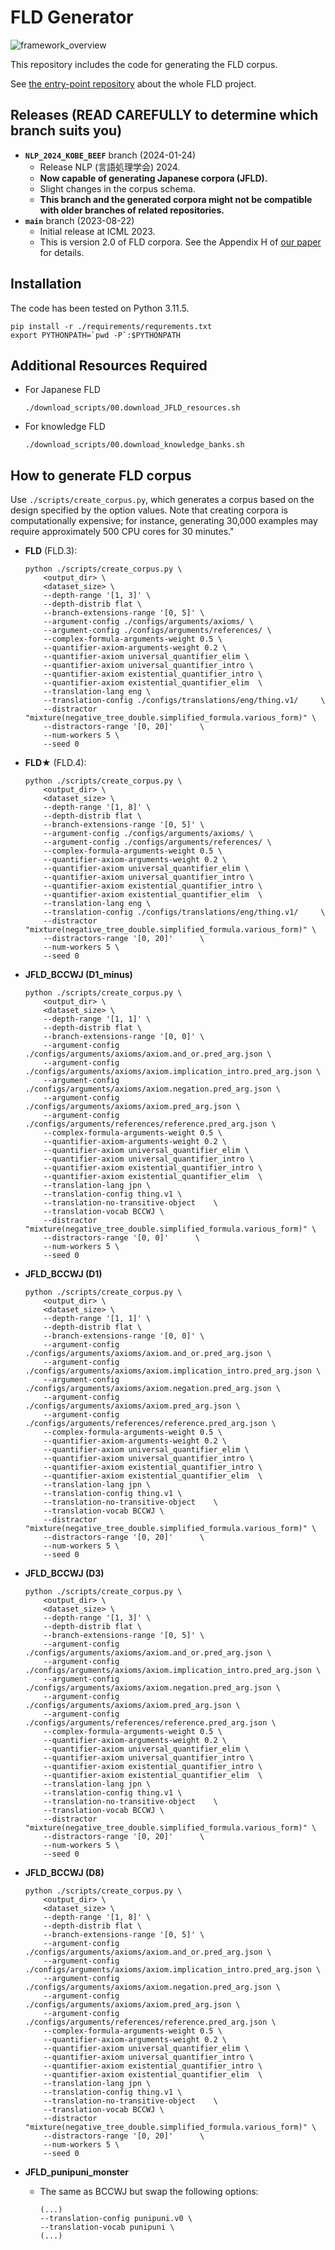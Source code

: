 # FLD Generator
![framework_overview](./images/framework_overview.PNG)

This repository includes the code for generating the FLD corpus.  

See [the entry-point repository](https://github.com/hitachi-nlp/FLD.git) about the whole FLD project.




## Releases (READ CAREFULLY to determine which branch suits you)
* **`NLP_2024_KOBE_BEEF`** branch (2024-01-24) 
    - Release NLP (言語処理学会) 2024.
    - **Now capable of generating Japanese corpora (JFLD).**
    - Slight changes in the corpus schema.
    - **This branch and the generated corpora might not be compatible with older branches of related repositories.**
* **`main`** branch (2023-08-22)
    - Initial release at ICML 2023.
    - This is version 2.0 of FLD corpora. See the Appendix H of [our paper](https://arxiv.org/abs/2308.07336) for details.


## Installation
The code has been tested on Python 3.11.5.
```console
pip install -r ./requirements/requrements.txt
export PYTHONPATH=`pwd -P`:$PYTHONPATH
```




## Additional Resources Required
* For Japanese FLD
    ```console
    ./download_scripts/00.download_JFLD_resources.sh
    ```
* For knowledge FLD
    ```console
    ./download_scripts/00.download_knowledge_banks.sh
    ```




## How to generate FLD corpus
Use `./scripts/create_corpus.py`, which generates a corpus based on the design specified by the option values.
Note that creating corpora is computationally expensive; for instance, generating 30,000 examples may require approximately 500 CPU cores for 30 minutes."

* **FLD** (FLD.3):
    ```console
    python ./scripts/create_corpus.py \
        <output_dir> \
        <dataset_size> \
        --depth-range '[1, 3]' \
        --depth-distrib flat \
        --branch-extensions-range '[0, 5]' \
        --argument-config ./configs/arguments/axioms/ \
        --argument-config ./configs/arguments/references/ \
        --complex-formula-arguments-weight 0.5 \
        --quantifier-axiom-arguments-weight 0.2 \
        --quantifier-axiom universal_quantifier_elim \
        --quantifier-axiom universal_quantifier_intro \
        --quantifier-axiom existential_quantifier_intro \
        --quantifier-axiom existential_quantifier_elim  \
        --translation-lang eng \
        --translation-config ./configs/translations/eng/thing.v1/     \
        --distractor "mixture(negative_tree_double.simplified_formula.various_form)" \
        --distractors-range '[0, 20]'      \
        --num-workers 5 \
        --seed 0
    ```

* **FLD★** (FLD.4):
    ```console
    python ./scripts/create_corpus.py \
        <output_dir> \
        <dataset_size> \
        --depth-range '[1, 8]' \
        --depth-distrib flat \
        --branch-extensions-range '[0, 5]' \
        --argument-config ./configs/arguments/axioms/ \
        --argument-config ./configs/arguments/references/ \
        --complex-formula-arguments-weight 0.5 \
        --quantifier-axiom-arguments-weight 0.2 \
        --quantifier-axiom universal_quantifier_elim \
        --quantifier-axiom universal_quantifier_intro \
        --quantifier-axiom existential_quantifier_intro \
        --quantifier-axiom existential_quantifier_elim  \
        --translation-lang eng \
        --translation-config ./configs/translations/eng/thing.v1/     \
        --distractor "mixture(negative_tree_double.simplified_formula.various_form)" \
        --distractors-range '[0, 20]'      \
        --num-workers 5 \
        --seed 0
    ```

* **JFLD_BCCWJ (D1_minus)**
    ```console
    python ./scripts/create_corpus.py \
        <output_dir> \
        <dataset_size> \
        --depth-range '[1, 1]' \
        --depth-distrib flat \
        --branch-extensions-range '[0, 0]' \
        --argument-config ./configs/arguments/axioms/axiom.and_or.pred_arg.json \
        --argument-config ./configs/arguments/axioms/axiom.implication_intro.pred_arg.json \
        --argument-config ./configs/arguments/axioms/axiom.negation.pred_arg.json \
        --argument-config ./configs/arguments/axioms/axiom.pred_arg.json \
        --argument-config ./configs/arguments/references/reference.pred_arg.json \
        --complex-formula-arguments-weight 0.5 \
        --quantifier-axiom-arguments-weight 0.2 \
        --quantifier-axiom universal_quantifier_elim \
        --quantifier-axiom universal_quantifier_intro \
        --quantifier-axiom existential_quantifier_intro \
        --quantifier-axiom existential_quantifier_elim  \
        --translation-lang jpn \
        --translation-config thing.v1 \
        --translation-no-transitive-object    \
        --translation-vocab BCCWJ \
        --distractor "mixture(negative_tree_double.simplified_formula.various_form)" \
        --distractors-range '[0, 0]'      \
        --num-workers 5 \
        --seed 0
    ```

* **JFLD_BCCWJ (D1)**
    ```console
    python ./scripts/create_corpus.py \
        <output_dir> \
        <dataset_size> \
        --depth-range '[1, 1]' \
        --depth-distrib flat \
        --branch-extensions-range '[0, 0]' \
        --argument-config ./configs/arguments/axioms/axiom.and_or.pred_arg.json \
        --argument-config ./configs/arguments/axioms/axiom.implication_intro.pred_arg.json \
        --argument-config ./configs/arguments/axioms/axiom.negation.pred_arg.json \
        --argument-config ./configs/arguments/axioms/axiom.pred_arg.json \
        --argument-config ./configs/arguments/references/reference.pred_arg.json \
        --complex-formula-arguments-weight 0.5 \
        --quantifier-axiom-arguments-weight 0.2 \
        --quantifier-axiom universal_quantifier_elim \
        --quantifier-axiom universal_quantifier_intro \
        --quantifier-axiom existential_quantifier_intro \
        --quantifier-axiom existential_quantifier_elim  \
        --translation-lang jpn \
        --translation-config thing.v1 \
        --translation-no-transitive-object    \
        --translation-vocab BCCWJ \
        --distractor "mixture(negative_tree_double.simplified_formula.various_form)" \
        --distractors-range '[0, 20]'      \
        --num-workers 5 \
        --seed 0
    ```

* **JFLD_BCCWJ (D3)**
    ```console
    python ./scripts/create_corpus.py \
        <output_dir> \
        <dataset_size> \
        --depth-range '[1, 3]' \
        --depth-distrib flat \
        --branch-extensions-range '[0, 5]' \
        --argument-config ./configs/arguments/axioms/axiom.and_or.pred_arg.json \
        --argument-config ./configs/arguments/axioms/axiom.implication_intro.pred_arg.json \
        --argument-config ./configs/arguments/axioms/axiom.negation.pred_arg.json \
        --argument-config ./configs/arguments/axioms/axiom.pred_arg.json \
        --argument-config ./configs/arguments/references/reference.pred_arg.json \
        --complex-formula-arguments-weight 0.5 \
        --quantifier-axiom-arguments-weight 0.2 \
        --quantifier-axiom universal_quantifier_elim \
        --quantifier-axiom universal_quantifier_intro \
        --quantifier-axiom existential_quantifier_intro \
        --quantifier-axiom existential_quantifier_elim  \
        --translation-lang jpn \
        --translation-config thing.v1 \
        --translation-no-transitive-object    \
        --translation-vocab BCCWJ \
        --distractor "mixture(negative_tree_double.simplified_formula.various_form)" \
        --distractors-range '[0, 20]'      \
        --num-workers 5 \
        --seed 0
    ```

* **JFLD_BCCWJ (D8)**
    ```console
    python ./scripts/create_corpus.py \
        <output_dir> \
        <dataset_size> \
        --depth-range '[1, 8]' \
        --depth-distrib flat \
        --branch-extensions-range '[0, 5]' \
        --argument-config ./configs/arguments/axioms/axiom.and_or.pred_arg.json \
        --argument-config ./configs/arguments/axioms/axiom.implication_intro.pred_arg.json \
        --argument-config ./configs/arguments/axioms/axiom.negation.pred_arg.json \
        --argument-config ./configs/arguments/axioms/axiom.pred_arg.json \
        --argument-config ./configs/arguments/references/reference.pred_arg.json \
        --complex-formula-arguments-weight 0.5 \
        --quantifier-axiom-arguments-weight 0.2 \
        --quantifier-axiom universal_quantifier_elim \
        --quantifier-axiom universal_quantifier_intro \
        --quantifier-axiom existential_quantifier_intro \
        --quantifier-axiom existential_quantifier_elim  \
        --translation-lang jpn \
        --translation-config thing.v1 \
        --translation-no-transitive-object    \
        --translation-vocab BCCWJ \
        --distractor "mixture(negative_tree_double.simplified_formula.various_form)" \
        --distractors-range '[0, 20]'      \
        --num-workers 5 \
        --seed 0
    ```

* **JFLD_punipuni_monster**
    - The same as BCCWJ but swap the following options:
        ```console
        (...)
        --translation-config punipuni.v0 \
        --translation-vocab punipuni \
        (...)
        ```
